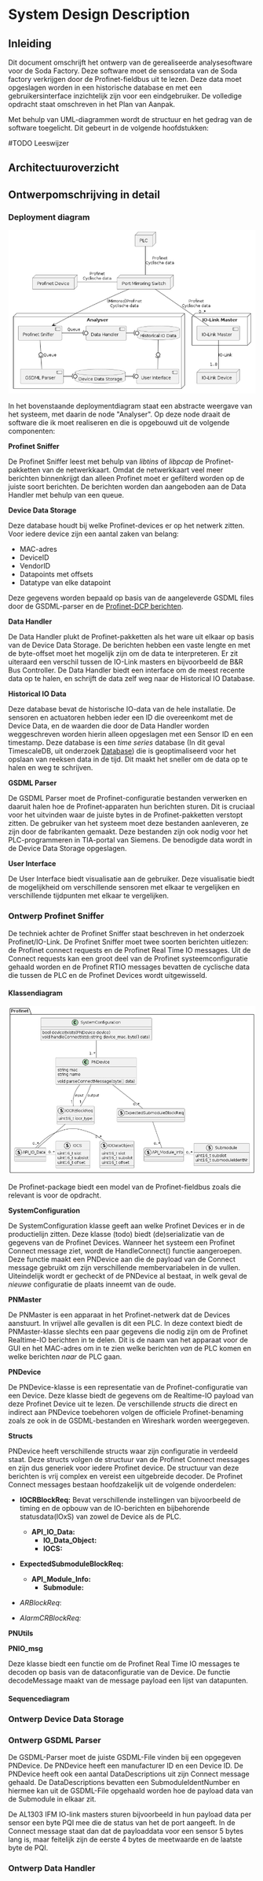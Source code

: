# System Design Description

## Inleiding

Dit document omschrijft het ontwerp van de gerealiseerde analysesoftware voor de Soda Factory. Deze software moet de sensordata van de Soda factory verkrijgen door de Profinet-fieldbus uit te lezen. Deze data moet opgeslagen worden in een historische database en met een gebruikersinterface inzichtelijk zijn voor een eindgebruiker. De volledige opdracht staat omschreven in het Plan van Aanpak. 

Met behulp van UML-diagrammen wordt de structuur en het gedrag van de software toegelicht. Dit gebeurt in de volgende hoofdstukken:

#TODO Leeswijzer



## Architectuuroverzicht





## Ontwerpomschrijving in detail

### Deployment diagram

![](../../out/docs/development/deployment/Deployment_diagram.png)

In het bovenstaande deploymentdiagram staat een abstracte weergave van het systeem, met daarin de node "Analyser". Op deze node draait de software die ik moet realiseren en die is opgebouwd uit de volgende componenten:

**Profinet Sniffer**

De Profinet Sniffer leest met behulp van *libtins* of *libpcap* de Profinet-pakketten van de netwerkkaart. Omdat de netwerkkaart veel meer berichten binnenkrijgt dan alleen Profinet moet er gefilterd worden op de juiste soort berichten. De berichten worden dan aangeboden aan de Data Handler met behulp van een queue. 

**Device Data Storage**

Deze database houdt bij welke Profinet-devices er op het netwerk zitten. Voor iedere device zijn een aantal zaken van belang:

- MAC-adres
- DeviceID
- VendorID
- Datapoints met offsets
- Datatype van elke datapoint

Deze gegevens worden bepaald op basis van de aangeleverde GSDML files door de GSDML-parser en de [Profinet-DCP berichten](../research/profinet-io-link.markdown#data-offsets). 

**Data Handler**

De Data Handler plukt de Profinet-pakketten als het ware uit elkaar op basis van de Device Data Storage. De berichten hebben een vaste lengte en met de byte-offset moet het mogelijk zijn om de data te interpreteren. Er zit uiteraard een verschil tussen de IO-Link masters en bijvoorbeeld de B&R Bus Controller. De Data Handler biedt een interface om de meest recente data op te halen, en schrijft de data zelf weg naar de Historical IO Database.

**Historical IO Data**

Deze database bevat de historische IO-data van de hele installatie. De sensoren en actuatoren hebben ieder een ID die overeenkomt met de Device Data, en de waarden die door de Data Handler worden weggeschreven worden hierin alleen opgeslagen met een Sensor ID en een timestamp. Deze database is een *time series* database (In dit geval TimescaleDB, uit onderzoek [Database](../research/database.markdown#conclusie)) die is geoptimaliseerd voor het opslaan van reeksen data in de tijd. Dit maakt het sneller om de data op te halen en weg te schrijven.

**GSDML Parser**

De GSDML Parser moet de Profinet-configuratie bestanden verwerken en daaruit halen hoe de Profinet-apparaten hun berichten sturen. Dit is cruciaal voor het uitvinden waar de juiste bytes in de Profinet-pakketten verstopt zitten. De gebruiker van het systeem moet deze bestanden aanleveren, ze zijn door de fabrikanten gemaakt. Deze bestanden zijn ook nodig voor het PLC-programmeren in TIA-portal van Siemens. De benodigde data wordt in de Device Data Storage opgeslagen. 

**User Interface**

De User Interface biedt visualisatie aan de gebruiker. Deze visualisatie biedt de mogelijkheid om verschillende sensoren met elkaar te vergelijken en verschillende tijdpunten met elkaar te vergelijken. 

### Ontwerp Profinet Sniffer

De techniek achter de Profinet Sniffer staat beschreven in het onderzoek Profinet/IO-Link. De Profinet Sniffer moet twee soorten berichten uitlezen: de Profinet connect requests en de Profinet Real Time IO messages. Uit de Connect requests kan een groot deel van de Profinet systeemconfiguratie gehaald worden en de Profinet RTIO messages bevatten de cyclische data die tussen de PLC en de Profinet Devices wordt uitgewisseld. 

#### Klassendiagram

![](../../out/docs/development/pn_sniffer/pn_sniffer_class.png)

De Profinet-package biedt een model van de Profinet-fieldbus zoals die relevant is voor de opdracht. 

**SystemConfiguration**

De SystemConfiguration klasse geeft aan welke Profinet Devices er in de productielijn zitten. Deze klasse (todo) biedt (de)serializatie van de gegevens van de Profinet Devices. Wanneer het systeem een Profinet Connect message ziet, wordt de HandleConnect() functie aangeroepen. Deze functie maakt een PNDevice aan die de payload van de Connect message gebruikt om zijn verschillende membervariabelen in de vullen. Uiteindelijk wordt er gecheckt of de PNDevice al bestaat, in welk geval de *nieuwe* configuratie de plaats inneemt van de oude.

**PNMaster**

De PNMaster is een apparaat in het Profinet-netwerk dat de Devices aanstuurt. In vrijwel alle gevallen is dit een PLC. In deze context biedt de PNMaster-klasse slechts een paar gegevens die nodig zijn om de Profinet Realtime-IO berichten in te delen. Dit is de naam van het apparaat voor de GUI en het MAC-adres om in te zien welke berichten *van* de PLC komen en welke berichten *naar* de PLC gaan.

**PNDevice**

De PNDevice-klasse is een representatie van de Profinet-configuratie van een Device. Deze klasse biedt de gegevens om de Realtime-IO payload van deze Profinet Device uit te lezen. De verschillende *structs* die direct en indirect aan PNDevice toebehoren volgen de officiele Profinet-benaming zoals ze ook in de GSDML-bestanden en Wireshark worden weergegeven. 

**Structs**

PNDevice heeft verschillende structs waar zijn configuratie in verdeeld staat. Deze structs volgen de structuur van de Profinet Connect messages en zijn dus generiek voor iedere Profinet device. De structuur van deze berichten is vrij complex en vereist een uitgebreide decoder. De Profinet Connect messages bestaan hoofdzakelijk uit de volgende onderdelen:

- **IOCRBlockReq:** Bevat verschillende instellingen van bijvoorbeeld de timing en de opbouw van de IO-berichten en bijbehorende statusdata(IOxS) van zowel de Device als de PLC.
  - **API_IO_Data:**
    - **IO_Data_Object:**
    - **IOCS:**

- **ExpectedSubmoduleBlockReq:**
  - **API_Module_Info:**
    - **Submodule:**
- *ARBlockReq*:
- *AlarmCRBlockReq:*

**PNUtils**



**PNIO_msg**

Deze klasse biedt een functie om de Profinet Real Time IO messages te decoden op basis van de dataconfiguratie van de Device. De functie decodeMessage maakt van de message payload een lijst van datapunten. 



#### Sequencediagram



### Ontwerp Device Data Storage





### Ontwerp GSDML Parser

De GSDML-Parser moet de juiste GSDML-File vinden bij een opgegeven PNDevice. De PNDevice heeft een manufacturer ID en een Device ID. De PNDevice heeft ook een aantal DataDescriptions uit zijn Connect message gehaald. De DataDescriptions bevatten een SubmoduleIdentNumber en hiermee kan uit de GSDML-File opgehaald worden hoe de payload data van de Submodule in elkaar zit. 

De AL1303 IFM IO-link masters sturen bijvoorbeeld in hun payload data per sensor een byte PQI mee die de status van het de port aangeeft. In de Connect message staat dan dat de payloaddata voor een sensor 5 bytes lang is, maar feitelijk zijn de eerste 4 bytes de meetwaarde en de laatste byte de PQI. 



### Ontwerp Data Handler



